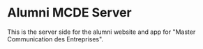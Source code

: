 # Alumni MCDE Server

This is the server side for the alumni website and app for "Master Communication des Entreprises".